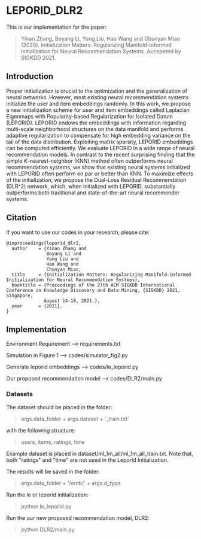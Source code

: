 # LEPORID_DLR2
This is our implementation for the paper:

>Yinan Zhang, Boyang Li, Yong Liu, Hao Wang and Chunyan Miao (2020). Initialization Matters: Regularizing Manifold-informed Initialization for Neural Recommendation Systems. Accepeted by SIGKDD 2021.


## Introduction

Proper initialization is crucial to the optimization and the generalization of neural networks. However, most existing neural recommendation systems initialize the user and item embeddings randomly. In this work, we propose a new initialization scheme for user and item embeddings called Laplacian Eigenmaps with Popularity-based Regularization for Isolated Datum (LEPORID). LEPORID endows the embeddings with information regarding multi-scale neighborhood structures on the data manifold and performs adaptive regularization to compensate for high embedding variance on the tail of the data distribution. Exploiting matrix sparsity, LEPORID embeddings can be computed efficiently. We evaluate LEPORID in a wide range of neural recommendation models. In contrast to the recent surprising finding that the simple $K$-nearest-neighbor (KNN) method often outperforms neural recommendation systems, we show that existing neural systems initialized with LEPORID often perform on par or better than KNN. To maximize effects of the initialization, we propose the Dual-Loss Residual Recommendation (DLR^2) network, which, when initialized with LEPORID, substantially outperforms both traditional and state-of-the-art neural recommender systems. 

## Citation

If you want to use our codes in your research, please cite:
```
@inproceedings{leporid_dlr2,
  author    = {Yinan Zhang and
               Boyang Li and
               Yong Liu and
               Hao Wang and
               Chunyan Miao,
  title     = {Initialization Matters: Regularizing Manifold-informed Initialization for Neural Recommendation Systems},
  booktitle = {Proceedings of the 27th ACM SIGKDD International Conference on Knowledge Discovery and Data Mining, {SIGKDD} 2021, Singapore,
              August 14-18, 2021.},
  year      = {2021},
}
```

## Implementation

Environment Requirement --> requirements.txt

Simulation in Figure 1 --> codes/simulator_fig2.py

Generate leporid embeddings --> codes/le_leporid.py

Our proposed recommendation model --> codes/DLR2/main.py

### Datasets

The dataset should be placed in the folder:
> args.data_folder + args.dataset + '_train.txt'

with the following structure:
> users, items, ratings, time

Example dataset is placed in dataset/ml_1m_all/ml_1m_all_train.txt. Note that, both "ratings" and "time" are not used in the Leporid Initialization.

The results will be saved in the folder:
> args.data_folder + '/emb/' + args.d_type

Run the le or leporid initialization:
> python le_leporid.py

Run the our new proposed recommendation model, DLR2:
> python DLR2/main.py




